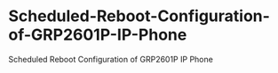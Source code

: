 # Scheduled-Reboot-Configuration-of-GRP2601P-IP-Phone
Scheduled Reboot Configuration of GRP2601P IP Phone

